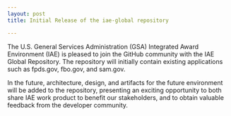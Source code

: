 ```yaml
---
layout: post
title: Initial Release of the iae-global repository

---
```


The U.S. General Services Administration (GSA) Integrated Award Environment (IAE) is pleased to join the GitHub community with the IAE Global Repository. The repository will initially contain existing applications such as fpds.gov, fbo.gov, and sam.gov.

In the future, architecture, design, and artifacts for the future environment will be added to the repository, presenting an exciting opportunity to both share IAE work product to benefit our stakeholders, and to obtain valuable feedback from the developer community.
